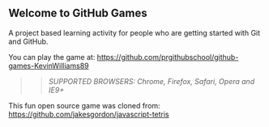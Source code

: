 ## Welcome to GitHub Games

A project based learning activity for people who are getting started with Git and GitHub.

You can play the game at: https://github.com/prgithubschool/github-games-KevinWilliams89

>> _*SUPPORTED BROWSERS*: Chrome, Firefox, Safari, Opera and IE9+_

This fun open source game was cloned from: https://github.com/jakesgordon/javascript-tetris
